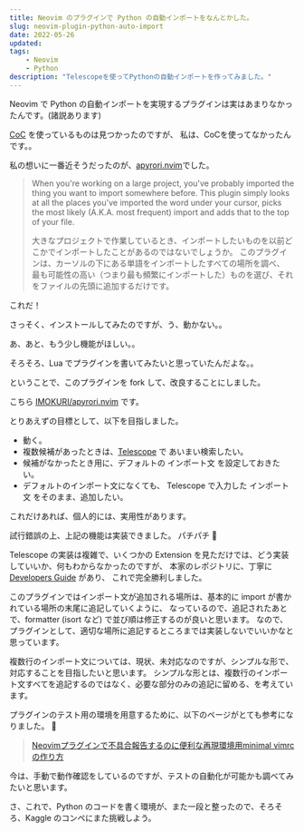 ```yaml
---
title: Neovim のプラグインで Python の自動インポートをなんとかした。
slug: neovim-plugin-python-auto-import
date: 2022-05-26
updated:
tags:
    - Neovim
    - Python
description: "Telescopeを使ってPythonの自動インポートを作ってみました。"
---
```


Neovim で Python の自動インポートを実現するプラグインは実はあまりなかったんです。(諸説あります)

[CoC](https://github.com/neoclide/coc.nvim) を使っているものは見つかったのですが、
私は、CoCを使ってなかったんです。。

私の想いに一番近そうだったのが、[apyrori.nvim](https://github.com/tjdevries/apyrori.nvim)でした。

> When you're working on a large project, you've probably imported the thing you want to import somewhere before.
> This plugin simply looks at all the places you've imported the word under your cursor,
> picks the most likely (A.K.A. most frequent) import and adds that to the top of your file.
>
> 大きなプロジェクトで作業しているとき、インポートしたいものを以前どこかでインポートしたことがあるのではないでしょうか。
> このプラグインは、カーソルの下にある単語をインポートしたすべての場所を調べ、
> 最も可能性の高い（つまり最も頻繁にインポートした）ものを選び、それをファイルの先頭に追加するだけです。

これだ！

さっそく、インストールしてみたのですが、う、動かない。。

あ、あと、もう少し機能がほしい。。

そろそろ、Lua でプラグインを書いてみたいと思っていたんだよな。。


ということで、このプラグインを fork して、改良することにしました。


こちら [IMOKURI/apyrori.nvim](https://github.com/IMOKURI/apyrori.nvim) です。


とりあえずの目標として、以下を目指しました。

- 動く。
- 複数候補があったときは、[Telescope](https://github.com/nvim-telescope/telescope.nvim) で あいまい検索したい。
- 候補がなかったとき用に、デフォルトの インポート文 を設定しておきたい。
- デフォルトのインポート文になくても、 Telescope で入力した インポート文 をそのまま、追加したい。

これだけあれば、個人的には、実用性があります。

試行錯誤の上、上記の機能は実装できました。 パチパチ 👏

Telescope の実装は複雑で、いくつかの Extension を見ただけでは、どう実装していいか、何もわからなかったのですが、
本家のレポジトリに、丁寧に [Developers Guide](https://github.com/nvim-telescope/telescope.nvim/blob/master/developers.md) があり、
これで完全勝利しました。

このプラグインではインポート文が追加される場所は、基本的に import が書かれている場所の末尾に追記していくように、
なっているので、追記されたあとで、formatter (isort など) で並び順は修正するのが良いと思います。
なので、プラグインとして、適切な場所に追記するところまでは実装しないでいいかなと思っています。

複数行のインポート文については、現状、未対応なのですが、シンプルな形で、対応することを目指したいと思います。
シンプルな形とは、複数行のインポート文すべてを追記するのではなく、必要な部分のみの追記に留める、を考えています。

プラグインのテスト用の環境を用意するために、以下のページがとても参考になりました。 🙏

> [Neovimプラグインで不具合報告するのに便利な再現環境用minimal vimrcの作り方](https://zenn.dev/yutakatay/articles/neovim-minimal-config)

今は、手動で動作確認をしているのですが、テストの自動化が可能かも調べてみたいと思います。


さ、これで、Python のコードを書く環境が、また一段と整ったので、そろそろ、Kaggle のコンペにまた挑戦しよう。
